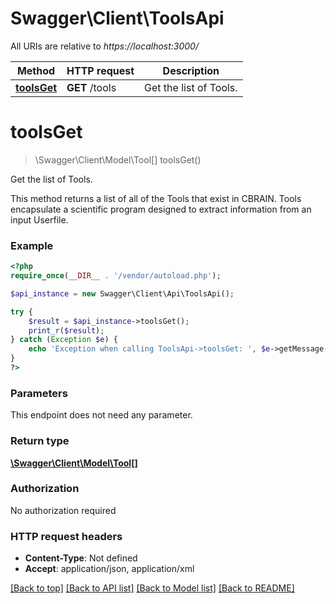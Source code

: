 # Swagger\Client\ToolsApi

All URIs are relative to *https://localhost:3000/*

Method | HTTP request | Description
------------- | ------------- | -------------
[**toolsGet**](ToolsApi.md#toolsGet) | **GET** /tools | Get the list of Tools.


# **toolsGet**
> \Swagger\Client\Model\Tool[] toolsGet()

Get the list of Tools.

This method returns a list of all of the Tools that exist in CBRAIN. Tools encapsulate a scientific program designed to extract information from an input Userfile.

### Example
```php
<?php
require_once(__DIR__ . '/vendor/autoload.php');

$api_instance = new Swagger\Client\Api\ToolsApi();

try {
    $result = $api_instance->toolsGet();
    print_r($result);
} catch (Exception $e) {
    echo 'Exception when calling ToolsApi->toolsGet: ', $e->getMessage(), PHP_EOL;
}
?>
```

### Parameters
This endpoint does not need any parameter.

### Return type

[**\Swagger\Client\Model\Tool[]**](../Model/Tool.md)

### Authorization

No authorization required

### HTTP request headers

 - **Content-Type**: Not defined
 - **Accept**: application/json, application/xml

[[Back to top]](#) [[Back to API list]](../../README.md#documentation-for-api-endpoints) [[Back to Model list]](../../README.md#documentation-for-models) [[Back to README]](../../README.md)

